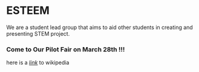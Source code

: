 # ESTEEM 

We are a student lead group that aims to aid other students in creating and presenting STEM project.

### Come to Our Pilot Fair on **March 28th !!!**

here is a *[link](https://www.wikipedia.org/)* to wikipedia
